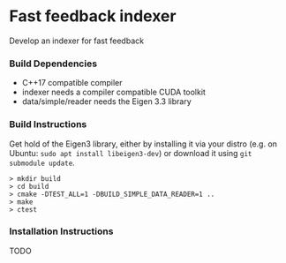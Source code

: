 # Fast feedback indexer

Develop an indexer for fast feedback

### Build Dependencies

* C++17 compatible compiler
* indexer needs a compiler compatible CUDA toolkit
* data/simple/reader needs the Eigen 3.3 library

### Build Instructions

Get hold of the Eigen3 library, either by installing it via your distro (e.g. on Ubuntu: `sudo apt install libeigen3-dev`) or download it using `git submodule update`.

```
> mkdir build
> cd build
> cmake -DTEST_ALL=1 -DBUILD_SIMPLE_DATA_READER=1 ..
> make
> ctest
```

### Installation Instructions

TODO
